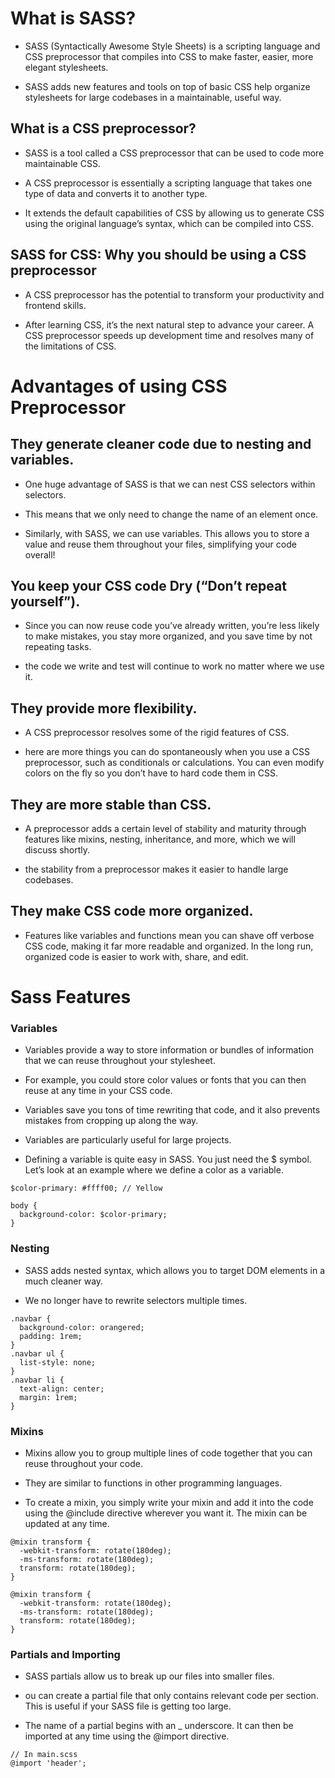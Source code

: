 # What is SASS?

* SASS (Syntactically Awesome Style Sheets) is a scripting language and CSS  preprocessor that compiles into CSS to make faster, easier, more elegant stylesheets.

* SASS adds new features and tools on top of basic CSS help organize stylesheets for large codebases in a maintainable, useful way. 


## What is a CSS preprocessor?

* SASS is a tool called a CSS preprocessor that can be used to code more maintainable CSS.

* A CSS preprocessor is essentially a scripting language that takes one type of data and converts it to another type.

* It extends the default capabilities of CSS by allowing us to generate CSS using the original language’s syntax, which can be compiled into CSS.

## SASS for CSS: Why you should be using a CSS preprocessor

* A CSS preprocessor has the potential to transform your productivity and frontend skills.

* After learning CSS, it’s the next natural step to advance your career. A CSS preprocessor speeds up development time and resolves many of the limitations of CSS.

# Advantages of using CSS Preprocessor

## They generate cleaner code due to nesting and variables.
* One huge advantage of SASS is that we can nest CSS selectors within selectors.

* This means that we only need to change the name of an element once.

* Similarly, with SASS, we can use variables. This allows you to store a value and reuse them throughout your files, simplifying your code overall!

## You keep your CSS code Dry (“Don’t repeat yourself”).
* Since you can now reuse code you’ve already written, you’re less likely to make mistakes, you stay more organized, and you save time by not repeating tasks.

* the code we write and test will continue to work no matter where we use it.

## They provide more flexibility.

* A CSS preprocessor resolves some of the rigid features of CSS.

* here are more things you can do spontaneously when you use a CSS preprocessor, such as conditionals or calculations. You can even modify colors on the fly so you don’t have to hard code them in CSS.

## They are more stable than CSS.

* A preprocessor adds a certain level of stability and maturity through features like mixins, nesting, inheritance, and more, which we will discuss shortly.

* the stability from a preprocessor makes it easier to handle large codebases.

## They make CSS code more organized. 

* Features like variables and functions mean you can shave off verbose CSS code, making it far more readable and organized. In the long run, organized code is easier to work with, share, and edit.

# Sass Features
### Variables
* Variables provide a way to store information or bundles of information that we can reuse throughout your stylesheet.

* For example, you could store color values or fonts that you can then reuse at any time in your CSS code.

* Variables save you tons of time rewriting that code, and it also prevents mistakes from cropping up along the way.

* Variables are particularly useful for large projects.
* Defining a variable is quite easy in SASS. You just need the $ symbol. Let’s look at an example where we define a color as a variable.

```
$color-primary: #ffff00; // Yellow
 
body {
  background-color: $color-primary;
}
```

### Nesting
* SASS adds nested syntax, which allows you to target DOM elements in a much cleaner way. 

* We no longer have to rewrite selectors multiple times.

```
.navbar {
  background-color: orangered;
  padding: 1rem;
}
.navbar ul {
  list-style: none;
}
.navbar li {
  text-align: center;
  margin: 1rem;
}
```

### Mixins
* Mixins allow you to group multiple lines of code together that you can reuse throughout your code.

* They are similar to functions in other programming languages.

* To create a mixin, you simply write your mixin and add it into the code using the @include directive wherever you want it. The mixin can be updated at any time.

```
@mixin transform {
  -webkit-transform: rotate(180deg);
  -ms-transform: rotate(180deg);
  transform: rotate(180deg);
}
```
```
@mixin transform {
  -webkit-transform: rotate(180deg);
  -ms-transform: rotate(180deg);
  transform: rotate(180deg);
}
```

### Partials and Importing
* SASS partials allow us to break up our files into smaller files.

* ou can create a partial file that only contains relevant code per section. This is useful if your SASS file is getting too large.

* The name of a partial begins with an _ underscore. It can then be imported at any time using the @import directive.

```
// In main.scss
@import 'header';

```

        